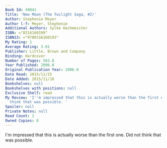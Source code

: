 ```yaml
---
Book Id: 49041
Title: 'New Moon (The Twilight Saga, #2)'
Author: Stephenie Meyer
Author l-f: Meyer, Stephenie
Additional Authors: Sylke Hachmeister
ISBN: ="0316160199"
ISBN13: ="9780316160193"
My Rating: 1
Average Rating: 3.61
Publisher: Little, Brown and Company
Binding: Hardcover
Number of Pages: 563.0
Year Published: 2006.0
Original Publication Year: 2006.0
Date Read: 2015/11/25
Date Added: 2015/11/16
Bookshelves: null
Bookshelves with positions: null
Exclusive Shelf: read
My Review: 'I''m impressed that this is actually worse than the first one. Did not
  think that was possible. '
Spoiler: null
Private Notes: null
Read Count: 1
Owned Copies: 0
---
```


I'm impressed that this is actually worse than the first one. Did not think that was possible. 